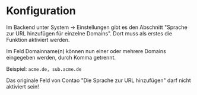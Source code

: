 # Konfiguration

Im Backend unter System -> Einstellungen gibt es den Abschnitt "Sprache zur URL hinzufügen für einzelne Domains".
Dort muss als erstes die Funktion aktiviert werden.

Im Feld Domainname(n) können nun einer oder mehrere Domains eingegeben werden, durch Komma getrennt.

Beispiel: ```acme.de, sub.acme.de```

Das originale Feld von Contao "Die Sprache zur URL hinzufügen" darf nicht aktiviert sein!

